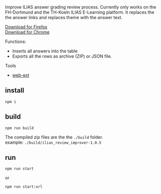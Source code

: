 Improve ILIAS answer grading review process. Currently only works on the
FH-Dortmund and the TH-Koeln ILIAS E-Learning platform. It replaces the the
answer links and replaces theme with the answer text.

[Download for Firefox](https://addons.mozilla.org/en-GB/firefox/addon/iliasreviewimprover/)  
[Download for Chrome](https://chrome.google.com/webstore/detail/ilias-review-improver/jciddffbbmhjgfhgahffiejmiakbghdg?utm_source=chrome-ntp-icon)

Functions:

- Inserts all answers into the table
- Exports all the rows as archive (ZIP) or JSON file.

Tools

- [web-ext](https://github.com/mozilla/web-ext)

## install

```
npm i
```

## build

```
npm run build
```

The compiled zip files are the the `./build` folder.  
example: `./build/ilias_review_improver-1.0.5`

## run

```
npm run start
```

or

```
npm run start:url
```
